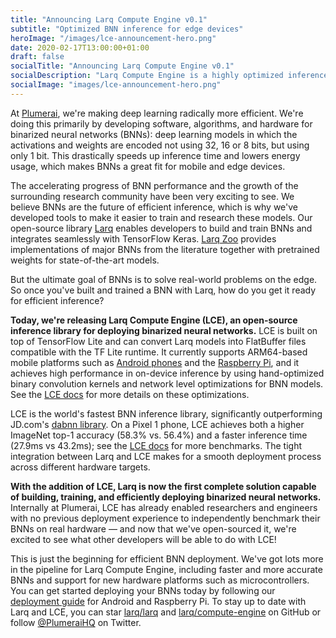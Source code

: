```yaml
---
title: "Announcing Larq Compute Engine v0.1"
subtitle: "Optimized BNN inference for edge devices"
heroImage: "/images/lce-announcement-hero.png"
date: 2020-02-17T13:00:00+01:00
draft: false
socialTitle: "Announcing Larq Compute Engine v0.1"
socialDescription: "Larq Compute Engine is a highly optimized inference engine for binarized neural networks."
socialImage: "images/lce-announcement-hero.png"
---
```


At [Plumerai](https://plumerai.com), we're making deep learning radically more efficient.
We're doing this primarily by developing software, algorithms, and hardware for binarized neural networks (BNNs): deep learning models in which the activations and weights are encoded not using 32, 16 or 8 bits, but using only 1 bit.
This drastically speeds up inference time and lowers energy usage, which makes BNNs a great fit for mobile and edge devices.

The accelerating progress of BNN performance and the growth of the surrounding research community have been very exciting to see.
We believe BNNs are the future of efficient inference, which is why we've developed tools to make it easier to train and research these models.
Our open-source library [Larq](https://larq.dev) enables developers to build and train BNNs and integrates seamlessly with TensorFlow Keras.
[Larq Zoo](https://docs.larq.dev/zoo) provides implementations of major BNNs from the literature together with pretrained weights for state-of-the-art models.

But the ultimate goal of BNNs is to solve real-world problems on the edge.
So once you've built and trained a BNN with Larq, how do you get it ready for efficient inference?

**Today, we're releasing Larq Compute Engine (LCE), an open-source inference library for deploying binarized neural networks.**
LCE is built on top of TensorFlow Lite and can convert Larq models into FlatBuffer files compatible with the TF Lite runtime.
It currently supports ARM64-based mobile platforms such as [Android phones](https://docs.larq.dev/compute-engine/quickstart_android/) and the [Raspberry Pi](https://docs.larq.dev/compute-engine/build_arm/), and it achieves high performance in on-device inference by using hand-optimized binary convolution kernels and network level optimizations for BNN models.
See the [LCE docs](https://docs.larq.dev/compute-engine/) for more details on these optimizations.

LCE is the world's fastest BNN inference library, significantly outperforming JD.com's [dabnn library](https://github.com/JDAI-CV/dabnn).
On a Pixel 1 phone, LCE achieves both a higher ImageNet top-1 accuracy (58.3% vs. 56.4%) and a faster inference time (27.9ms vs 43.2ms); see the [LCE docs](https://docs.larq.dev/compute-engine/) for more benchmarks.
The tight integration between Larq and LCE makes for a smooth deployment process across different hardware targets.

**With the addition of LCE, Larq is now the first complete solution capable of building, training, and efficiently deploying binarized neural networks.**
Internally at Plumerai, LCE has already enabled researchers and engineers with no previous deployment experience to independently benchmark their BNNs on real hardware — and now that we've open-sourced it, we're excited to see what other developers will be able to do with LCE!

This is just the beginning for efficient BNN deployment.
We've got lots more in the pipeline for Larq Compute Engine, including faster and more accurate BNNs and support for new hardware platforms such as microcontrollers.
You can get started deploying your BNNs today by following our [deployment guide](https://docs.larq.dev/compute-engine/#getting-started) for Android and Raspberry Pi. 
To stay up to date with Larq and LCE, you can star [larq/larq](https://github.com/larq/larq) and [larq/compute-engine](https://github.com/larq/compute-engine) on GitHub or follow [@PlumeraiHQ](https://twitter.com/plumeraihq) on Twitter.
